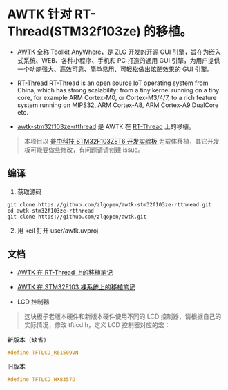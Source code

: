 # AWTK 针对 RT-Thread(STM32f103ze) 的移植。

* [AWTK](https://github.com/zlgopen/awtk) 全称 Toolkit AnyWhere，是 [ZLG](http://www.zlg.cn/) 开发的开源 GUI 引擎，旨在为嵌入式系统、WEB、各种小程序、手机和 PC 打造的通用 GUI 引擎，为用户提供一个功能强大、高效可靠、简单易用、可轻松做出炫酷效果的 GUI 引擎。

* [RT-Thread](https://github.com/RT-Thread/rt-thread) RT-Thread is an open source IoT operating system from China, which has strong scalability: from a tiny kernel running on a tiny core, for example ARM Cortex-M0, or Cortex-M3/4/7, to a rich feature system running on MIPS32, ARM Cortex-A8, ARM Cortex-A9 DualCore etc.

* [awtk-stm32f103ze-rtthread](https://github.com/zlgopen/awtk-stm32f103ze-rtthread) 是 AWTK 在  [RT-Thread](https://github.com/RT-Thread/rt-thread) 上的移植。

> 本项目以 [普中科技 STM32F103ZET6 开发实验板](https://item.taobao.com/item.htm?spm=a230r.1.14.1.50a130e8TMKYMC&id=558855281660&ns=1&abbucket=5#detail) 为载体移植，其它开发板可能要做些修改，有问题请请创建 issue。

## 编译

1. 获取源码

```
git clone https://github.com/zlgopen/awtk-stm32f103ze-rtthread.git
cd awtk-stm32f103ze-rtthread
git clone https://github.com/zlgopen/awtk.git
```

2. 用 keil 打开 user/awtk.uvproj

## 文档

* [AWTK 在 RT-Thread 上的移植笔记](docs/rtt-port.md)

* [AWTK 在 STM32F103 裸系统上的移植笔记](https://github.com/zlgopen/awtk/blob/master/docs/porting_to_stm32f103ze.md)

* LCD 控制器

> 这块板子老版本硬件和新版本硬件使用不同的 LCD 控制器，请根据自己的实际情况，修改 tftlcd.h，定义 LCD 控制器对应的宏：

新版本（缺省）

```c
#define TFTLCD_R61509VN
```

旧版本

```c
#define TFTLCD_HX8357D